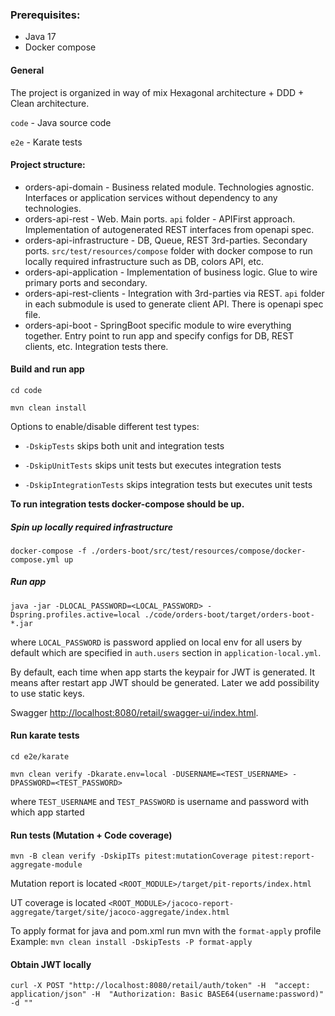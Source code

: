 ### Prerequisites:
 - Java 17
 - Docker compose

#### General
The project is organized in way of mix Hexagonal architecture + DDD + Clean architecture.

`code` - Java source code

`e2e` - Karate tests

#### Project structure:
- orders-api-domain - Business related module. Technologies agnostic. Interfaces or application services without dependency to any technologies.
- orders-api-rest - Web. Main ports. `api` folder - APIFirst approach. Implementation of autogenerated REST interfaces from openapi spec. 
- orders-api-infrastructure - DB, Queue, REST 3rd-parties. Secondary ports. `src/test/resources/compose` folder with docker compose to run locally required infrastructure such as DB, colors API, etc.
- orders-api-application - Implementation of business logic. Glue to wire primary ports and secondary.
- orders-api-rest-clients - Integration with 3rd-parties via REST. `api` folder in each submodule is used to generate client API. There is openapi spec file.
- orders-api-boot - SpringBoot specific module to wire everything together. Entry point to run app and specify configs for DB, REST clients, etc. Integration tests there.

#### Build and run app
```shell
cd code
```

```shell
mvn clean install
```

Options to enable/disable different test types:

- `-DskipTests` skips both unit and integration tests

- `-DskipUnitTests` skips unit tests but executes integration tests

- `-DskipIntegrationTests` skips integration tests but executes unit tests

<b>To run integration tests docker-compose should be up.</b>


##### Spin up locally required infrastructure
```shell
docker-compose -f ./orders-boot/src/test/resources/compose/docker-compose.yml up
```

##### Run app
```shell
java -jar -DLOCAL_PASSWORD=<LOCAL_PASSWORD> -Dspring.profiles.active=local ./code/orders-boot/target/orders-boot-*.jar
```
where `LOCAL_PASSWORD` is password applied on local env for all users by default which are specified in `auth.users` section in `application-local.yml`. 

By default, each time when app starts the keypair for JWT is generated. It means after restart app JWT should be generated. Later we add possibility to use static keys.

Swagger [http://localhost:8080/retail/swagger-ui/index.html](http://localhost:8080/retail/swagger-ui/index.html).

#### Run karate tests

```shell
cd e2e/karate
```

```shell
mvn clean verify -Dkarate.env=local -DUSERNAME=<TEST_USERNAME> -DPASSWORD=<TEST_PASSWORD>
```
where `TEST_USERNAME` and `TEST_PASSWORD` is username and password with which app started

#### Run tests (Mutation + Code coverage) 
```shell
mvn -B clean verify -DskipITs pitest:mutationCoverage pitest:report-aggregate-module
```
Mutation report is located `<ROOT_MODULE>/target/pit-reports/index.html` 

UT coverage is located `<ROOT_MODULE>/jacoco-report-aggregate/target/site/jacoco-aggregate/index.html`

To apply format for java and pom.xml run mvn with the `format-apply` profile
Example: `mvn clean install -DskipTests -P format-apply`

#### Obtain JWT locally
```shell
curl -X POST "http://localhost:8080/retail/auth/token" -H  "accept: application/json" -H  "Authorization: Basic BASE64(username:password)" -d ""
```